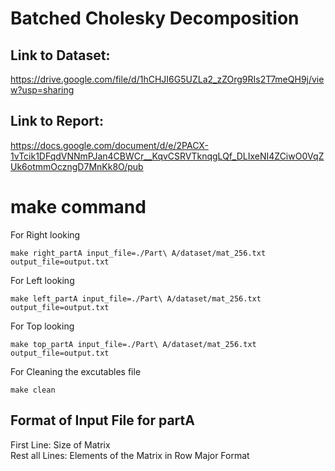 # Batched Cholesky Decomposition

## Link to Dataset:
https://drive.google.com/file/d/1hCHJI6G5UZLa2_zZOrg9RIs2T7meQH9j/view?usp=sharing

## Link to Report:
https://docs.google.com/document/d/e/2PACX-1vTcik1DFqdVNNmPJan4CBWCr__KqvCSRVTknqgLQf_DLIxeNI4ZCiwO0VqZUk6otmmOczngD7MnKk8O/pub

# make command
For Right looking
```
make right_partA input_file=./Part\ A/dataset/mat_256.txt output_file=output.txt
```

For Left looking
```
make left_partA input_file=./Part\ A/dataset/mat_256.txt output_file=output.txt
```

For Top looking
```
make top_partA input_file=./Part\ A/dataset/mat_256.txt output_file=output.txt
```

For Cleaning the excutables file
```
make clean
```

## Format of Input File for partA
First Line: Size of Matrix <br />
Rest all Lines: Elements of the Matrix in Row Major Format <br />
